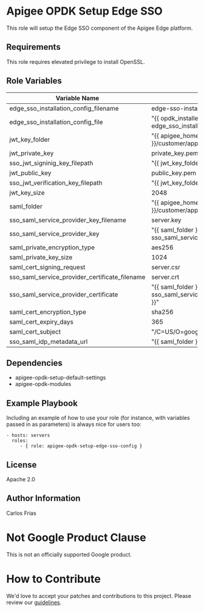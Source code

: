 Apigee OPDK Setup Edge SSO
=========

This role will setup the Edge SSO component of the Apigee Edge platform.  

Requirements
------------

This role requires elevated privilege to install OpenSSL.  

Role Variables
--------------

| Variable Name | Description |
| --- | --- |
| edge_sso_installation_config_filename | edge-sso-installer-config.conf |
| edge_sso_installation_config_file | "{{ opdk_installer_path }}/{{ edge_sso_installation_config_filename }}" |
| jwt_key_folder | "{{ apigee_home }}/customer/application/apigee-sso/jwt-keys" |
| jwt_private_key | private_key.pem |
| sso_jwt_signinig_key_filepath | "{{ jwt_key_folder }}/{{ jwt_private_key }}" |
| jwt_public_key | public_key.pem |
| sso_jwt_verification_key_filepath | "{{ jwt_key_folder }}/{{ jwt_public_key }}" |
| jwt_key_size | 2048 |
| saml_folder | "{{ apigee_home }}/customer/application/apigee-sso/saml" |
| sso_saml_service_provider_key_filename | server.key |
| sso_saml_service_provider_key | "{{ saml_folder }}/{{ sso_saml_service_provider_key_filename}}" |
| saml_private_encryption_type | aes256 |
| saml_private_key_size | 1024 |
| saml_cert_signing_request | server.csr |
| sso_saml_service_provider_certificate_filename | server.crt |
| sso_saml_service_provider_certificate | "{{ saml_folder }}/{{ sso_saml_service_provider_certificate_filename }}" |
| saml_cert_encryption_type | sha256 |
| saml_cert_expiry_days | 365 |
| saml_cert_subject | "/C=US/O=google/OU=apigee/CN=apigee.com" |
| sso_saml_idp_metadata_url | "{{ saml_folder }}/target_idp_metadata_url.xml" |


Dependencies
------------

* apigee-opdk-setup-default-settings
* apigee-opdk-modules

Example Playbook
----------------

Including an example of how to use your role (for instance, with variables passed in as parameters) is always nice for users too:

    - hosts: servers
      roles:
         - { role: apigee-opdk-setup-edge-sso-config }

License
-------

Apache 2.0

Author Information
------------------

Carlos Frias


<!-- BEGIN Google Required Disclaimer -->

# Not Google Product Clause

This is not an officially supported Google product.
<!-- END Google Required Disclaimer -->
<!-- BEGIN Google How To Contribute -->
# How to Contribute

We'd love to accept your patches and contributions to this project. Please review our [guidelines](CONTRIBUTING.md).
<!-- END Google How To Contribute -->

